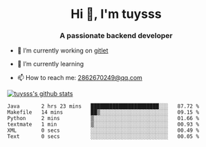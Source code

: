 <h1 align="center">Hi 👋, I'm tuysss</h1>
<h3 align="center">A passionate backend developer </h3>

- 🔭 I’m currently working on [gitlet](https://github.com/tuysss/cs61b-sp21)

- 🌱 I’m currently learning 
    
- 📫 How to reach me: 2862670249@qq.com

[![tuysss's github stats](https://github-readme-stats.vercel.app/api?username=tuysss)](https://github.com/tuysss/github-readme-stats)

<!--START_SECTION:waka-->

```text
Java       2 hrs 23 mins   ██████████████████████░░░   87.72 %
Makefile   14 mins         ██▒░░░░░░░░░░░░░░░░░░░░░░   09.15 %
Python     2 mins          ▒░░░░░░░░░░░░░░░░░░░░░░░░   01.66 %
textmate   1 min           ▒░░░░░░░░░░░░░░░░░░░░░░░░   00.93 %
XML        0 secs          ░░░░░░░░░░░░░░░░░░░░░░░░░   00.49 %
Text       0 secs          ░░░░░░░░░░░░░░░░░░░░░░░░░   00.05 %
```

<!--END_SECTION:waka-->
